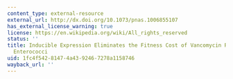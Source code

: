 ```yaml
---
content_type: external-resource
external_url: http://dx.doi.org/10.1073/pnas.1006855107
has_external_license_warning: true
license: https://en.wikipedia.org/wiki/All_rights_reserved
status: ''
title: Inducible Expression Eliminates the Fitness Cost of Vancomycin Resistance in
  Enterococci
uid: 1fc4f542-8147-4a43-9246-7278a1158746
wayback_url: ''
---
```

